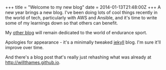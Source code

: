 +++
title = "Welcome to my new blog"
date = 2014-01-13T21:48:00Z
+++
A new year brings a new blog. I've been doing lots of cool things recently in
the world of tech, particularly with AWS and Ansible, and it's time to write 
some of my learnings down so that others can benefit. 
<!--more-->
My [other blog](http://will.thames.id.au/) will remain dedicated to the world
of endurance sport. 

Apologies for appearance - it's a minimally tweaked [jekyll](http://jekyllrb.com)
blog. I'm sure it'll improve over time.

And there's a blog post that's really just rehashing what was already at
http://willthames.github.io. 
